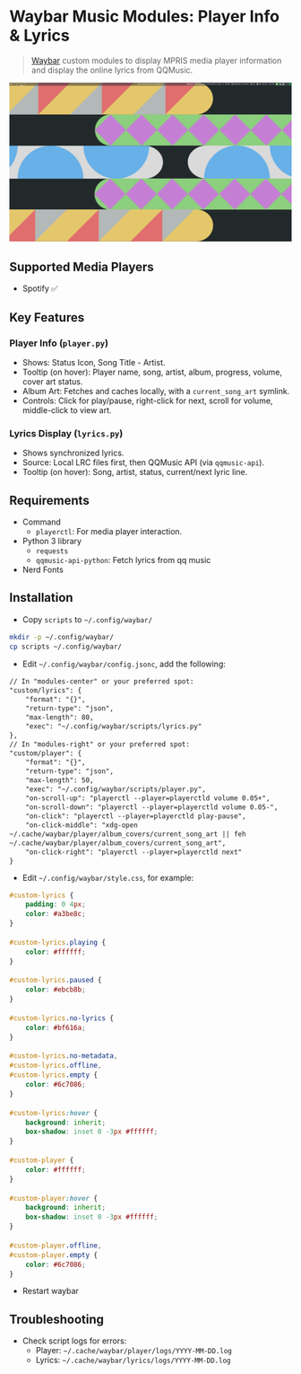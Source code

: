 # Waybar Music Modules: Player Info & Lyrics

> [Waybar](https://github.com/Alexays/Waybar) custom modules to display MPRIS media player information and display the online lyrics from QQMusic.

![Screenshot](./screenshot.png)

## Supported Media Players

- Spotify ✅

## Key Features

### Player Info (`player.py`)

- Shows: Status Icon, Song Title - Artist.
- Tooltip (on hover): Player name, song, artist, album, progress, volume, cover art status.
- Album Art: Fetches and caches locally, with a `current_song_art` symlink.
- Controls: Click for play/pause, right-click for next, scroll for volume, middle-click to view art.

### Lyrics Display (`lyrics.py`)

- Shows synchronized lyrics.
- Source: Local LRC files first, then QQMusic API (via `qqmusic-api`).
- Tooltip (on hover): Song, artist, status, current/next lyric line.

## Requirements

- Command
    - `playerctl`: For media player interaction.
- Python 3 library
    - `requests`
    - `qqmusic-api-python`: Fetch lyrics from qq music
- Nerd Fonts

## Installation

- Copy `scripts` to `~/.config/waybar/`
```bash
mkdir -p ~/.config/waybar/
cp scripts ~/.config/waybar/
```

- Edit `~/.config/waybar/config.jsonc`, add the following:

```jsonc
// In "modules-center" or your preferred spot:
"custom/lyrics": {
    "format": "{}",
    "return-type": "json",
    "max-length": 80,
    "exec": "~/.config/waybar/scripts/lyrics.py"
},
// In "modules-right" or your preferred spot:
"custom/player": {
    "format": "{}",
    "return-type": "json",
    "max-length": 50,
    "exec": "~/.config/waybar/scripts/player.py",
    "on-scroll-up": "playerctl --player=playerctld volume 0.05+",
    "on-scroll-down": "playerctl --player=playerctld volume 0.05-",
    "on-click": "playerctl --player=playerctld play-pause",
    "on-click-middle": "xdg-open ~/.cache/waybar/player/album_covers/current_song_art || feh ~/.cache/waybar/player/album_covers/current_song_art",
    "on-click-right": "playerctl --player=playerctld next"
}
```

- Edit `~/.config/waybar/style.css`, for example:

```css
#custom-lyrics {
    padding: 0 4px;
    color: #a3be8c;
}

#custom-lyrics.playing {
    color: #ffffff;
}

#custom-lyrics.paused {
    color: #ebcb8b;
}

#custom-lyrics.no-lyrics {
    color: #bf616a;
}

#custom-lyrics.no-metadata,
#custom-lyrics.offline,
#custom-lyrics.empty {
    color: #6c7086;
}

#custom-lyrics:hover {
    background: inherit;
    box-shadow: inset 0 -3px #ffffff;
}

#custom-player {
    color: #ffffff;
}

#custom-player:hover {
    background: inherit;
    box-shadow: inset 0 -3px #ffffff;
}

#custom-player.offline,
#custom-player.empty {
    color: #6c7086;
}
```

- Restart waybar

## Troubleshooting

* Check script logs for errors:
    * Player: `~/.cache/waybar/player/logs/YYYY-MM-DD.log`
    * Lyrics: `~/.cache/waybar/lyrics/logs/YYYY-MM-DD.log`